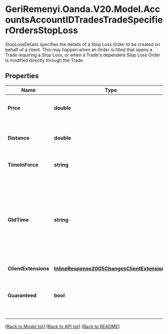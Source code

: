 # GeriRemenyi.Oanda.V20.Model.AccountsAccountIDTradesTradeSpecifierOrdersStopLoss
StopLossDetails specifies the details of a Stop Loss Order to be created on behalf of a client. This may happen when an Order is filled that opens a Trade requiring a Stop Loss, or when a Trade's dependent Stop Loss Order is modified directly through the Trade.
## Properties

Name | Type | Description | Notes
------------ | ------------- | ------------- | -------------
**Price** | **double** | The price that the Stop Loss Order will be triggered at. Only one of the price and distance fields may be specified. | [optional] 
**Distance** | **double** | Specifies the distance (in price units) from the Trade&#39;s open price to use as the Stop Loss Order price. Only one of the distance and price fields may be specified. | [optional] 
**TimeInForce** | **string** | The time in force for the created Stop Loss Order. This may only be GTC, GTD or GFD. | [optional] 
**GtdTime** | **string** | A date and time value using either RFC3339 or UNIX time representation. The RFC 3339 representation is a string conforming to https://tools.ietf.org/rfc/rfc3339.txt. The Unix representation is a string representing the number of seconds since the Unix Epoch (January 1st, 1970 at UTC). The value is a fractional number, where the fractional part represents a fraction of a second (up to nine decimal places). | [optional] 
**ClientExtensions** | [**InlineResponse2005ChangesClientExtensions**](InlineResponse2005ChangesClientExtensions.md) |  | [optional] 
**Guaranteed** | **bool** | Flag indicating that the price for the Stop Loss Order is guaranteed. The default value depends on the GuaranteedStopLossOrderMode of the account, if it is REQUIRED, the default will be true, for DISABLED or ENABLED the default is false. | [optional] 

[[Back to Model list]](../README.md#documentation-for-models) [[Back to API list]](../README.md#documentation-for-api-endpoints) [[Back to README]](../README.md)

